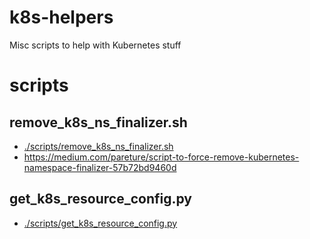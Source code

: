 # k8s-helpers
Misc scripts to help with Kubernetes stuff


# scripts

## remove_k8s_ns_finalizer.sh
* [./scripts/remove_k8s_ns_finalizer.sh](remove_k8s_ns_finalizer.sh)
* https://medium.com/pareture/script-to-force-remove-kubernetes-namespace-finalizer-57b72bd9460d

## get_k8s_resource_config.py
* [./scripts/get_k8s_resource_config.py](get_k8s_resource_config.py)

